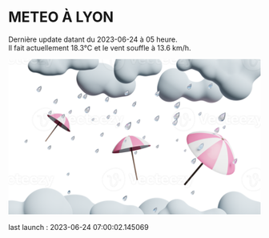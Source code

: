 # METEO À LYON

Dernière update datant du 2023-06-24 à 05 heure.  
Il fait actuellement 18.3°C et le vent souffle à 13.6 km/h.      

![](./.github/rain.png)

last launch : 2023-06-24 07:00:02.145069
